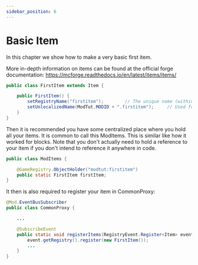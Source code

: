 ```yaml
---
sidebar_position: 6
---
```


# Basic Item

In this chapter we show how to make a very basic first item.

More in-depth information on items can be found at the official forge documentation: https://mcforge.readthedocs.io/en/latest/items/items/

```java
public class FirstItem extends Item {

    public FirstItem() {
        setRegistryName("firstitem");        // The unique name (within your mod) that identifies this item
        setUnlocalizedName(ModTut.MODID + ".firstitem");     // Used for localization (en_US.lang)
    }
}
```

Then it is recommended you have some centralized place where you hold all your items. It is common to call this ModItems. This is similar like how it worked for blocks. Note that you don't actually need to hold a reference to your item if you don't intend to reference it anywhere in code.

```java
public class ModItems {

    @GameRegistry.ObjectHolder("modtut:firstitem")
    public static FirstItem firstItem;
}
```

It then is also required to register your item in CommonProxy:

```java
@Mod.EventBusSubscriber
public class CommonProxy {

    ...

    @SubscribeEvent
    public static void registerItems(RegistryEvent.Register<Item> event) {
        event.getRegistry().register(new FirstItem());
        ...
    }
}
```
